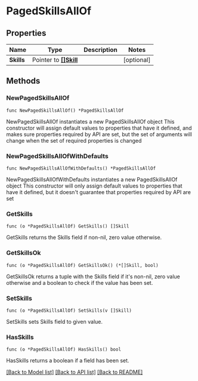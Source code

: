 # PagedSkillsAllOf

## Properties

Name | Type | Description | Notes
------------ | ------------- | ------------- | -------------
**Skills** | Pointer to [**[]Skill**](Skill.md) |  | [optional] 

## Methods

### NewPagedSkillsAllOf

`func NewPagedSkillsAllOf() *PagedSkillsAllOf`

NewPagedSkillsAllOf instantiates a new PagedSkillsAllOf object
This constructor will assign default values to properties that have it defined,
and makes sure properties required by API are set, but the set of arguments
will change when the set of required properties is changed

### NewPagedSkillsAllOfWithDefaults

`func NewPagedSkillsAllOfWithDefaults() *PagedSkillsAllOf`

NewPagedSkillsAllOfWithDefaults instantiates a new PagedSkillsAllOf object
This constructor will only assign default values to properties that have it defined,
but it doesn't guarantee that properties required by API are set

### GetSkills

`func (o *PagedSkillsAllOf) GetSkills() []Skill`

GetSkills returns the Skills field if non-nil, zero value otherwise.

### GetSkillsOk

`func (o *PagedSkillsAllOf) GetSkillsOk() (*[]Skill, bool)`

GetSkillsOk returns a tuple with the Skills field if it's non-nil, zero value otherwise
and a boolean to check if the value has been set.

### SetSkills

`func (o *PagedSkillsAllOf) SetSkills(v []Skill)`

SetSkills sets Skills field to given value.

### HasSkills

`func (o *PagedSkillsAllOf) HasSkills() bool`

HasSkills returns a boolean if a field has been set.


[[Back to Model list]](../README.md#documentation-for-models) [[Back to API list]](../README.md#documentation-for-api-endpoints) [[Back to README]](../README.md)


